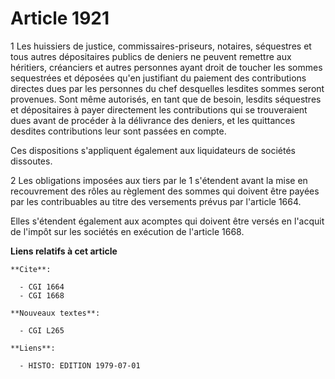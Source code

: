 # Article 1921

1  Les huissiers de justice, commissaires-priseurs, notaires, séquestres et tous autres dépositaires publics de deniers ne
peuvent remettre aux héritiers, créanciers et autres personnes ayant droit de toucher les sommes sequestrées et déposées
qu'en justifiant du paiement des contributions directes dues par les personnes du chef desquelles lesdites sommes seront
provenues. Sont même autorisés, en tant que de besoin, lesdits séquestres et dépositaires à payer directement les
contributions qui se trouveraient dues avant de procéder à la délivrance des deniers, et les quittances desdites
contributions leur sont passées en compte.

Ces dispositions s'appliquent également aux liquidateurs de sociétés dissoutes.

2  Les obligations imposées aux tiers par le 1 s'étendent avant la mise en recouvrement des rôles au règlement des sommes qui
doivent être payées par les contribuables au titre des versements prévus par l'article 1664.

Elles s'étendent également aux acomptes qui doivent être versés en l'acquit de l'impôt sur les sociétés en exécution de
l'article 1668.

**Liens relatifs à cet article**

	**Cite**:

	  - CGI 1664
	  - CGI 1668

	**Nouveaux textes**:

	  - CGI L265

	**Liens**:

	  - HISTO: EDITION 1979-07-01
